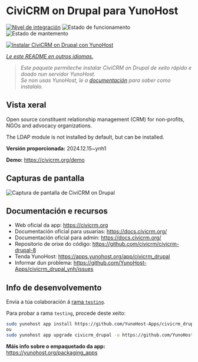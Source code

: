 <!--
NOTA: Este README foi creado automáticamente por <https://github.com/YunoHost/apps/tree/master/tools/readme_generator>
NON debe editarse manualmente.
-->

# CiviCRM on Drupal para YunoHost

[![Nivel de integración](https://apps.yunohost.org/badge/integration/civicrm_drupal)](https://ci-apps.yunohost.org/ci/apps/civicrm_drupal/)
![Estado de funcionamento](https://apps.yunohost.org/badge/state/civicrm_drupal)
![Estado de mantemento](https://apps.yunohost.org/badge/maintained/civicrm_drupal)

[![Instalar CiviCRM on Drupal con YunoHost](https://install-app.yunohost.org/install-with-yunohost.svg)](https://install-app.yunohost.org/?app=civicrm_drupal)

*[Le este README en outros idiomas.](./ALL_README.md)*

> *Este paquete permíteche instalar CiviCRM on Drupal de xeito rápido e doado nun servidor YunoHost.*  
> *Se non usas YunoHost, le a [documentación](https://yunohost.org/install) para saber como instalalo.*

## Vista xeral

Open source constituent relationship management (CRM) for non-profits, NGOs and advocacy organizations.

The LDAP module is not installed by default, but can be installed.


**Versión proporcionada:** 2024.12.15~ynh1

**Demo:** <https://civicrm.org/demo>

## Capturas de pantalla

![Captura de pantalla de CiviCRM on Drupal](./doc/screenshots/screenshot.png)

## Documentación e recursos

- Web oficial da app: <https://civicrm.org>
- Documentación oficial para usuarias: <https://docs.civicrm.org/>
- Documentación oficial para admin: <https://docs.civicrm.org/>
- Repositorio de orixe do código: <https://github.com/civicrm/civicrm-drupal-8>
- Tenda YunoHost: <https://apps.yunohost.org/app/civicrm_drupal>
- Informar dun problema: <https://github.com/YunoHost-Apps/civicrm_drupal_ynh/issues>

## Info de desenvolvemento

Envía a túa colaboración á [rama `testing`](https://github.com/YunoHost-Apps/civicrm_drupal_ynh/tree/testing).

Para probar a rama `testing`, procede deste xeito:

```bash
sudo yunohost app install https://github.com/YunoHost-Apps/civicrm_drupal_ynh/tree/testing --debug
ou
sudo yunohost app upgrade civicrm_drupal -u https://github.com/YunoHost-Apps/civicrm_drupal_ynh/tree/testing --debug
```

**Máis info sobre o empaquetado da app:** <https://yunohost.org/packaging_apps>
